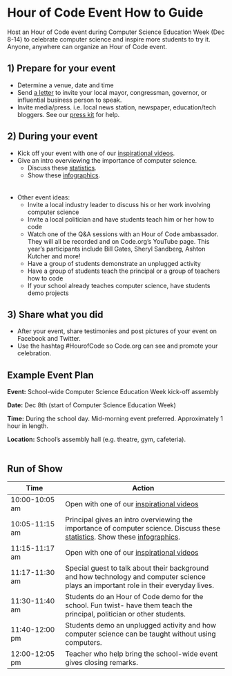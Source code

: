 Hour of Code Event How to Guide
====

Host an Hour of Code event during Computer Science Education Week (Dec 8-14) to celebrate computer science and inspire more students to try it. Anyone, anywhere can organize an Hour of Code event. 

## 1) Prepare for your event
- Determine a venue, date and time
- Send <a href="<%= hoc_uri('https://docs.google.com/a/code.org/document/d/1eP41sKW7y0qq_JvkRIgZK8dWYICaGRZ4CCDETXa78wY/edit') %>">a letter</a> to invite your local mayor, congressman, governor, or influential business person to speak.
- Invite media/press. i.e. local news station, newspaper, education/tech bloggers. See our <a href="<%= hoc_uri('/resources/press-kit') %>">press kit</a> for help.

## 2) During your event

- Kick off your event with one of our <a href="<%= hoc_uri('/resources#videos') %>">inspirational videos</a>.
- Give an intro overviewing the importance of computer science.
	- Discuss these  <a href="<%= hoc_uri('/resources/stats') %>">statistics</a>. 
	- Show these <a href="<%= hoc_uri('/resources/stats') %>">infographics</a>.
	<br/>
	<br/>
- Other event ideas:
	- Invite a local industry leader to discuss his or her work involving computer science
	- Invite a local politician and have students teach him or her how to code
	- Watch one of the Q&A sessions with an Hour of Code ambassador. They will all be recorded and on Code.org’s YouTube page. This year’s participants include Bill Gates, Sheryl Sandberg, Ashton Kutcher and more!
	- Have a group of students demonstrate an unplugged activity
	- Have a group of students teach the principal or a group of teachers how to code
	- If your school already teaches computer science, have students demo projects

## 3) Share what you did
- After your event, share testimonies and post pictures of your event on Facebook and Twitter. 
- Use the hashtag #HourofCode so Code.org can see and promote your celebration.  

## Example Event Plan 
**Event:** School-wide Computer Science Education Week kick-off assembly

**Date:** Dec 8th (start of Computer Science Education Week)

**Time:** During the school day. Mid-morning event preferred. Approximately 1 hour in length.

**Location:** School’s assembly hall (e.g. theatre, gym, cafeteria).
<br/>
<br/>

## Run of Show

<table>
  <thead>
    <tr>
      <th style="width:200px">Time</th>
      <th style="width:800px">Action</th>
    </tr>
  </thead>
  <tbody>
    <tr>
      <td>10:00-10:05 am</td>
      <td>Open with one of our <a href="http://hourofcode.com/us/resources#videos">inspirational videos</a></td>
    </tr>
      <td>10:05-11:15 am</td>
      <td>Principal gives an intro overviewing the importance of computer science. Discuss these <a href="/resources/stats">statistics</a>. Show these <a href="/resources/stats">infographics</a>.</td> 
    </tr>
      <td>11:15-11:17 am</td>
      <td>Open with one of our <a href="http://hourofcode.com/us/resources#videos">inspirational videos</a></td>
    </tr>
      <td>11:17-11:30 am</td>
      <td>Special guest to talk about their background and how technology and computer science plays an important role in their everyday lives.</td>
    </tr>
      <td>11:30-11:40 am</td>
      <td>Students do an Hour of Code demo for the school. Fun twist- have them teach the principal, politician or other students.</td>
     </tr>
      <td>11:40-12:00 pm</td>
      <td>Students demo an unplugged activity and how computer science can be taught without using computers.</td>
      </tr>
      <td>12:00-12:05 pm</td>
      <td>Teacher who help bring the school-wide event gives closing remarks.</td>

  </tbody>
</table>


